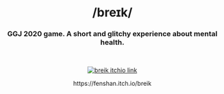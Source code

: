 <h1 align="center">/breɪk/</h1>
<h3 align="center">GGJ 2020 game. A short and glitchy experience about mental health.</h3>
<br>

<p align="center"> <a href="https://fenshan.itch.io/breik">
  <img src="Screenshots/coverImage2.gif" alt="breik itchio link">
</a></p>

<p align="center"> https://fenshan.itch.io/breik </p>


<link rel="preconnect" href="https://fonts.googleapis.com">
<link rel="preconnect" href="https://fonts.gstatic.com" crossorigin>
<link href="https://fonts.googleapis.com/css2?family=Festive&family=Inconsolata:wght@300&display=swap" rel="stylesheet"> 
